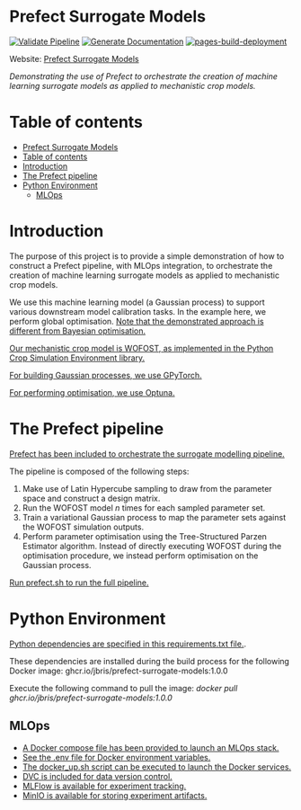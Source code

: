 # Prefect Surrogate Models

[![Validate Pipeline](https://github.com/JBris/prefect-surrogate-models/actions/workflows/validation.yaml/badge.svg?branch=main)](https://github.com/JBris/prefect-surrogate-models/actions/workflows/validation.yaml) [![Generate Documentation](https://github.com/JBris/prefect-surrogate-models/actions/workflows/docs.yaml/badge.svg)](https://github.com/JBris/prefect-surrogate-models/actions/workflows/docs.yaml) [![pages-build-deployment](https://github.com/JBris/prefect-surrogate-models/actions/workflows/pages/pages-build-deployment/badge.svg?branch=gh-pages)](https://github.com/JBris/prefect-surrogate-models/actions/workflows/pages/pages-build-deployment)

Website: [Prefect Surrogate Models](https://jbris.github.io/prefect-surrogate-models/)

*Demonstrating the use of Prefect to orchestrate the creation of machine learning surrogate models as applied to mechanistic crop models.*

# Table of contents

- [Prefect Surrogate Models](#prefect-surrogate-models)
- [Table of contents](#table-of-contents)
- [Introduction](#introduction)
- [The Prefect pipeline](#the-prefect-pipeline)
- [Python Environment](#python-environment)
  - [MLOps](#mlops)

# Introduction

The purpose of this project is to provide a simple demonstration of how to construct a Prefect pipeline, with MLOps integration, to orchestrate the creation of machine learning surrogate models as applied to mechanistic crop models. 

We use this machine learning model (a Gaussian process) to support various downstream model calibration tasks. In the example here, we perform global optimisation. [Note that the demonstrated approach is different from Bayesian optimisation.](https://botorch.org/docs/introduction)

[Our mechanistic crop model is WOFOST, as implemented in the Python Crop Simulation Environment library.](https://pcse.readthedocs.io)

[For building Gaussian processes, we use GPyTorch.](https://gpytorch.ai/)

[For performing optimisation, we use Optuna.](https://optuna.org/)

# The Prefect pipeline

[Prefect has been included to orchestrate the surrogate modelling pipeline.](https://www.prefect.io/)

The pipeline is composed of the following steps:

1. Make use of Latin Hypercube sampling to draw from the parameter space and construct a design matrix.
2. Run the WOFOST model *n* times for each sampled parameter set.
3. Train a variational Gaussian process to map the parameter sets against the WOFOST simulation outputs.
4. Perform parameter optimisation using the Tree-Structured Parzen Estimator algorithm. Instead of directly executing WOFOST during the optimisation procedure, we instead perform optimisation on the Gaussian process.

[Run prefect.sh to run the full pipeline.](scripts/prefect.sh)

# Python Environment

[Python dependencies are specified in this requirements.txt file.](services/python/requirements.txt). 

These dependencies are installed during the build process for the following Docker image: ghcr.io/jbris/prefect-surrogate-models:1.0.0

Execute the following command to pull the image: *docker pull ghcr.io/jbris/prefect-surrogate-models:1.0.0*

## MLOps

* [A Docker compose file has been provided to launch an MLOps stack.](docker-compose.yml)
* [See the .env file for Docker environment variables.](.env)
* [The docker_up.sh script can be executed to launch the Docker services.](scripts/docker_up.sh)
* [DVC is included for data version control.](https://dvc.org/)
* [MLFlow is available for experiment tracking.](https://mlflow.org/)
* [MinIO is available for storing experiment artifacts.](https://min.io/)
